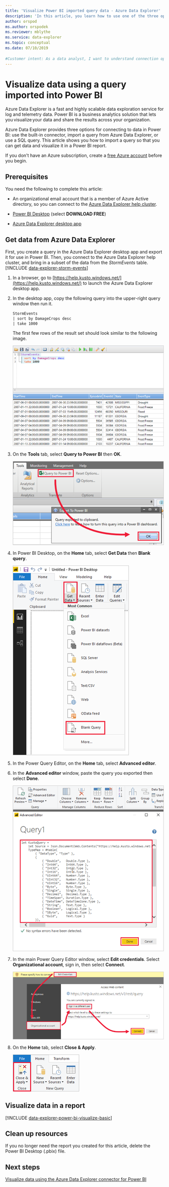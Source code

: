 ```yaml
---
title: 'Visualize Power BI imported query data - Azure Data Explorer'
description: 'In this article, you learn how to use one of the three options for visualizing data in Power BI: importing a query from Azure Data Explorer.'
author: orspod
ms.author: orspodek
ms.reviewer: mblythe
ms.service: data-explorer
ms.topic: conceptual
ms.date: 07/10/2019

#Customer intent: As a data analyst, I want to understand connection options in Power BI so I can choose the option most appropriate to my scenario.
---
```


# Visualize data using a query imported into Power BI

Azure Data Explorer is a fast and highly scalable data exploration service for log and telemetry data. Power BI is a business analytics solution that lets you visualize your data and share the results across your organization.

Azure Data Explorer provides three options for connecting to data in Power BI: use the built-in connector, import a query from Azure Data Explorer, or use a SQL query. This article shows you how to import a query so that you can get data and visualize it in a Power BI report.

If you don't have an Azure subscription, create a [free Azure account](https://azure.microsoft.com/free/) before you begin.

## Prerequisites

You need the following to complete this article:

* An organizational email account that is a member of Azure Active directory, so you can connect to the [Azure Data Explorer help cluster](https://dataexplorer.azure.com/clusters/help/databases/samples).

* [Power BI Desktop](https://powerbi.microsoft.com/get-started/) (select **DOWNLOAD FREE**)

* [Azure Data Explorer desktop app](/azure/kusto/tools/kusto-explorer)

## Get data from Azure Data Explorer

First, you create a query in the Azure Data Explorer desktop app and export it for use in Power BI. Then, you connect to the Azure Data Explorer help cluster, and bring in a subset of the data from the *StormEvents* table. [!INCLUDE [data-explorer-storm-events](../../includes/data-explorer-storm-events.md)]

1. In a browser, go to [https://help.kusto.windows.net/](https://help.kusto.windows.net/) to launch the Azure Data Explorer desktop app.

1. In the desktop app, copy the following query into the upper-right query window then run it.

    ```Kusto
    StormEvents
    | sort by DamageCrops desc
    | take 1000
    ```

    The first few rows of the result set should look similar to the following image.

    ![Query results](media/power-bi-imported-query/query-results.png)

1. On the **Tools** tab, select **Query to Power BI** then **OK**.

    ![Export query](media/power-bi-imported-query/export-query.png)

1. In Power BI Desktop, on the **Home** tab, select **Get Data** then **Blank query**.

    ![Get data](media/power-bi-imported-query/get-data.png)

1. In the Power Query Editor, on the **Home** tab, select **Advanced editor**.

1. In the **Advanced editor** window, paste the query you exported then select **Done**.

    ![Paste query](media/power-bi-imported-query/paste-query.png)

1. In the main Power Query Editor window, select **Edit credentials**. Select **Organizational account**, sign in, then select **Connect**.

    ![Edit credentials](media/power-bi-imported-query/edit-credentials.png)

1. On the **Home** tab, select **Close & Apply**.

    ![Close and apply](media/power-bi-imported-query/close-apply.png)

## Visualize data in a report

[!INCLUDE [data-explorer-power-bi-visualize-basic](../../includes/data-explorer-power-bi-visualize-basic.md)]

## Clean up resources

If you no longer need the report you created for this article, delete the Power BI Desktop (.pbix) file.

## Next steps

[Visualize data using the Azure Data Explorer connector for Power BI](power-bi-connector.md)